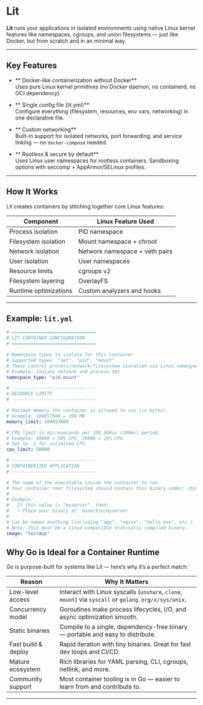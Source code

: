# Lit

**Lit** runs your applications in isolated environments using native Linux kernel features like namespaces, cgroups, and union filesystems — just like Docker, but from scratch and in an minimal way.

---

## Key Features

- ** Docker-like containerization without Docker**  
  Uses pure Linux kernel primitives (no Docker daemon, no containerd, no OCI dependency).

- ** Single config file (lit.yml)**  
  Configure everything (filesystem, resources, env vars, networking) in one declarative file.

- ** Custom networking**  
  Built-in support for isolated networks, port forwarding, and service linking — no `docker-compose` needed.

- ** Rootless & secure by default**  
  Uses Linux user namespaces for rootless containers. Sandboxing options with seccomp + AppArmor/SELinux profiles.

---

## How It Works

Lit creates containers by stitching together core Linux features:

| Component | Linux Feature Used |
|----------|----------------------|
| Process isolation | PID namespace |
| Filesystem isolation | Mount namespace + chroot |
| Network isolation | Network namespace + veth pairs |
| User isolation | User namespaces |
| Resource limits | cgroups v2 |
| Filesystem layering | OverlayFS |
| Runtime optimizations | Custom analyzers and hooks |

---

## Example: `lit.yml`

```yaml
# ===============================
# LIT CONTAINER CONFIGURATION
# ===============================

# Namespace types to isolate for this container.
# Supported types: "net", "pid", "mount"
# These control process/network/filesystem isolation via Linux namespaces.
# Example: isolate network and process IDs
namespace_type: "pid,mount"

# -------------------------------
# RESOURCE LIMITS
# -------------------------------

# Maximum memory the container is allowed to use (in bytes).
# Example: 104857600 = 100 MB
memory_limit: 104857600

# CPU limit in microseconds per 100,000us (100ms) period.
# Example: 50000 = 50% CPU, 20000 = 20% CPU
# Set to -1 for unlimited CPU
cpu_limit: 50000

# -------------------------------
# CONTAINERIZED APPLICATION
# -------------------------------

# The name of the executable inside the container to run.
# Your container root filesystem should contain this binary under: /bin/<image>
#
# Example:
#   If this value is "myserver", then:
#   → Place your binary at: base/bin/myserver
#
# Can be named anything (including "app", "nginx", "hello.exe", etc.)
# Note: this must be a Linux-compatible statically compiled binary.
image: "testApp"
```

## Why Go is Ideal for a Container Runtime

Go is purpose-built for systems like Lit — here’s why it’s a perfect match:

| Reason               | Why It Matters                                                                 |
|----------------------|--------------------------------------------------------------------------------|
| Low-level access   | Interact with Linux syscalls (`unshare`, `clone`, `mount`) via `syscall` or `golang.org/x/sys/unix`. |
| Concurrency model | Goroutines make process lifecycles, I/O, and async optimization smooth.        |
| Static binaries    | Compile to a single, dependency-free binary — portable and easy to distribute.|
| Fast build & deploy| Rapid iteration with tiny binaries. Great for fast dev loops and CI/CD.       |
| Mature ecosystem   | Rich libraries for YAML parsing, CLI, cgroups, netlink, and more.              |
| Community support  | Most container tooling is in Go — easier to learn from and contribute to.     |

---

